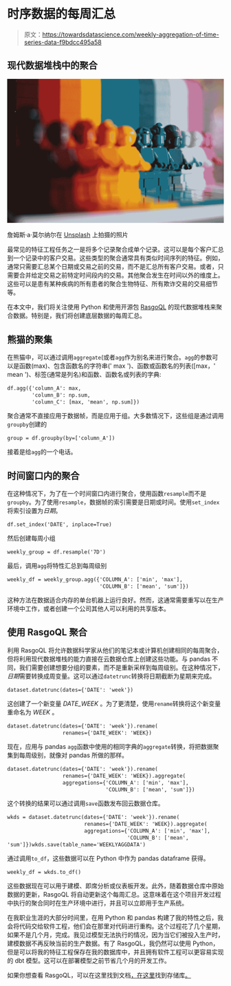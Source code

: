 # 时序数据的每周汇总

> 原文：<https://towardsdatascience.com/weekly-aggregation-of-time-series-data-f9bdcc495a58>

## 现代数据堆栈中的聚合

![](img/e8ee7d54c58e94b5a73c449c83d0dc91.png)

詹姆斯·a·莫尔纳尔在 [Unsplash](https://unsplash.com?utm_source=medium&utm_medium=referral) 上拍摄的照片

最常见的特征工程任务之一是将多个记录聚合成单个记录。这可以是每个客户汇总到一个记录中的客户交易。这些类型的聚合通常具有类似时间序列的特征。例如，通常只需要汇总某个日期或交易之前的交易，而不是汇总所有客户交易。或者，只需要合并给定交易之前特定时间段内的交易。其他聚合发生在时间以外的维度上。这些可以是患有某种疾病的所有患者的聚合生物特征、所有欺诈交易的交易细节等。

在本文中，我们将关注使用 Python 和使用开源包 [RasgoQL](https://github.com/rasgointelligence/RasgoQL) 的现代数据堆栈来聚合数据。特别是，我们将创建底层数据的每周汇总。

## 熊猫的聚集

在熊猫中，可以通过调用`aggregate`(或者`agg`作为别名来进行聚合。`agg`的参数可以是函数(max)、包含函数名的字符串(' max ')、函数或函数名的列表([max，' mean ')、标签(通常是列名)和函数、函数名或列表的字典:

```
df.agg({'column_A': max,
        'column_B': np.sum,
        'column_C': [max, 'mean', np.sum]})
```

聚合通常不直接应用于数据帧，而是应用于组。大多数情况下，这些组是通过调用`groupby`创建的

```
group = df.groupby(by=['column_A'])
```

接着是给`agg`的一个电话。

## 时间窗口内的聚合

在这种情况下，为了在一个时间窗口内进行聚合，使用函数`resample`而不是`groupby`。为了使用`resample`，数据帧的索引需要是日期或时间。使用`set_index`将索引设置为*日期*。

```
df.set_index('DATE', inplace=True)
```

然后创建每周小组

```
weekly_group = df.resample('7D')
```

最后，调用`agg`将特性汇总到每周级别

```
weekly_df = weekly_group.agg({'COLUMN_A': ['min', 'max'],
                              'COLUMN_B': ['mean', 'sum']})
```

这种方法在数据适合内存的单台机器上运行良好。然而，这通常需要重写以在生产环境中工作，或者创建一个公司其他人可以利用的共享版本。

## 使用 RasgoQL 聚合

利用 RasgoQL 将允许数据科学家从他们的笔记本或计算机创建相同的每周聚合，但将利用现代数据堆栈的能力直接在云数据仓库上创建这些功能。与 pandas 不同，我们需要创建想要分组的要素，而不是重新采样到每周级别。在这种情况下，*日期*需要转换成周变量。这可以通过`datetrunc`转换将日期截断为星期来完成。

```
dataset.datetrunc(dates={'DATE': 'week'})
```

这创建了一个新变量 *DATE_WEEK* 。为了更清楚，使用`rename`转换将这个新变量重命名为 *WEEK* 。

```
dataset.datetrunc(dates={'DATE': 'week'}).rename(
                  renames={'DATE_WEEK': 'WEEK})
```

现在，应用与 pandas `agg`函数中使用的相同字典的`aggregate`转换，将把数据聚集到每周级别，就像对 pandas 所做的那样。

```
dataset.datetrunc(dates={'DATE': 'week'}).rename(
                  renames={'DATE_WEEK': 'WEEK}).aggregate(
                  aggregations={'COLUMN_A': ['min', 'max'],
                                'COLUMN_B': ['mean', 'sum']})
```

这个转换的结果可以通过调用`save`函数发布回云数据仓库。

```
wkds = dataset.datetrunc(dates={'DATE': 'week'}).rename(
                         renames={'DATE_WEEK': 'WEEK}).aggregate(
                         aggregations={'COLUMN_A': ['min', 'max'],
                                       'COLUMN_B': ['mean', 'sum']})wkds.save(table_name='WEEKLYAGGDATA')
```

通过调用`to_df`，这些数据可以在 Python 中作为 pandas dataframe 获得。

```
weekly_df = wkds.to_df()
```

这些数据现在可以用于建模、即席分析或仪表板开发。此外，随着数据仓库中原始数据的更新，RasgoQL 将自动更新这个每周汇总。这意味着在这个项目开发过程中执行的聚合同时在生产环境中进行，并且可以立即用于生产系统。

在我职业生涯的大部分时间里，在用 Python 和 pandas 构建了我的特性之后，我会将代码交给软件工程，他们会在那里对代码进行重构。这个过程花了几个星期，如果不是几个月，完成。我见过模型无法执行的情况，因为当它们被投入生产时，建模数据不再反映当前的生产数据。有了 RasgoQL，我仍然可以使用 Python，但是可以将我的特征工程保存在我的数据库中，并且拥有软件工程可以更容易实现的 dbt 模型。这可以在部署模型之前节省几个月的开发工作。

如果你想查看 RasgoQL，可以在这里找到文档[，在这里](https://docs.rasgoql.com/)找到存储库[。](https://github.com/rasgointelligence/RasgoQL)